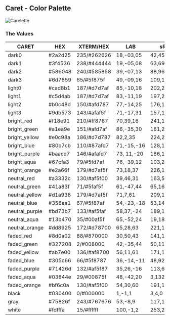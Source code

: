 ## Caret - Color Palette

![Carelette](https://imgur.com/XlEpB7H.png)

### The Values

| CARET          | HEX     | XTERM/HEX   | L*A*B      | sRGB        | HSB       |
| -------------- | ------- | ----------- | ---------- | ----------- | --------- |
| dark0          | #2a2d25 | 235/#262626 | 18,-03,05  | 42,45,37    | 83,18,18  |
| dark1          | #3f4536 | 238/#444444 | 19,-05,08  | 63,69,54    | 84,22,27  |
| dark2          | #586048 | 240/#585858 | 39,-07,13  | 88,96,72    | 80,25,38  |
| dark3          | #6d7859 | 65/#5f875f  | 49,-09,16  | 109,120,89  | 81,26,47  |
| light0         | #cad8b1 | 187/#d7d7af | 85,-10,18  | 202,216,177 | 82,18,85  |
| light1         | #c5d4ab | 187/#d7d7af | 83,-11,19  | 197,212,171 | 82,19,83  |
| light2         | #b0c48d | 150/#afd787 | 77,-14,25  | 176,196,141 | 323,91,40 |
| light3         | #9db573 | 143/#afaf5f | 71,-17,31  | 157,181,115 | 82,36,71  |
| bright_red     | #f18e91 | 210/#ff8787 | 70,39,16   | 241,142,145 | 358,41,95 |
| bright_green   | #a1ea9e | 151/#afd7af | 86,-35,30  | 161,234,158 | 118,32,92 |
| bright_yellow  | #e0c98a | 186/#d7d787 | 82,2,35    | 224,201,138 | 44,38,88  |
| bright_blue    | #80b7cb | 110/#87afd7 | 71,-15,-16 | 128,183,203 | 196,37,80 |
| bright_purple  | #baacd7 | 146/#afafd7 | 73, 11,-20 | 186,172,215 | 260,20,84 |
| bright_aqua    | #67cfa3 | 79/#5fd7af  | 76,-39,12  | 103,207,163 | 322,14,93 |
| bright_orange  | #e2a66f | 179/#d7af5f | 73,18,37   | 226,166,111 | 29,51,89  |
| neutral_red    | #a3332c | 130/#af5f00 | 39,46,31   | 163,51,44   | 330,42,81 |
| neutral_green  | #41a83f | 71/#5faf5f  | 61,-47,44  | 65,168,63   | 119,63,66 |
| neutral_yellow | #d1a938 | 179/#d7af5f | 71,7,61    | 209,169,56  | 44,73,82  |
| neutral_blue   | #358ea1 | 67/#5f87af  | 54,-23,-18 | 53,142,161  | 191,67,63 |
| neutral_purple | #bd73b7 | 133/#af5faf | 58,37,-24  | 189,115,183 | 305,39,74 |
| neutral_aqua   | #13b470 | 35/#00af5f  | 65,-52,24  | 19,180,112  | 155,89,71 |
| neutral_orange | #dd8925 | 172/#d78700 | 65,28,63   | 221,137,37  | 33,83,87  |
| faded_red      | #8d0a02 | 88/#870000  | 30,50,43   | 141,10,2    | 3,99,55   |
| faded_green    | #327208 | 2/#008000   | 42,-35,44  | 50,114,8    | 96,93,45  |
| faded_yellow   | #ab7e00 | 136/#af8700 | 56,11,61   | 171,126,0   | 44,100,67 |
| faded_blue     | #305c66 | 66/#5f8787  | 36,-14,-11 | 48,92,102   | 191,53,40 |
| faded_purple   | #71426d | 132/#af5f87 | 35,26,-16  | 113,66,109  | 305,42,44 |
| faded_aqua     | #03844e | 29/#00875f  | 48,-42,20  | 3,132,78    | 155,98,52 |
| faded_orange   | #bf6c0a | 130/#af5f00 | 54,30,60   | 191,108,10  | 32,95,75  |
| black          | #030400 | 0/#000000   | 1,-1,1     | 3,4,0       | 75,100,2  |
| gray           | #75826f | 243/#767676 | 53,-8,9    | 117,130,111 | 101,15,51 |
| white          | #fdfffa | 15/#ffffff  | 100,-1,2   | 253,255,250 | 84,2,100  |

